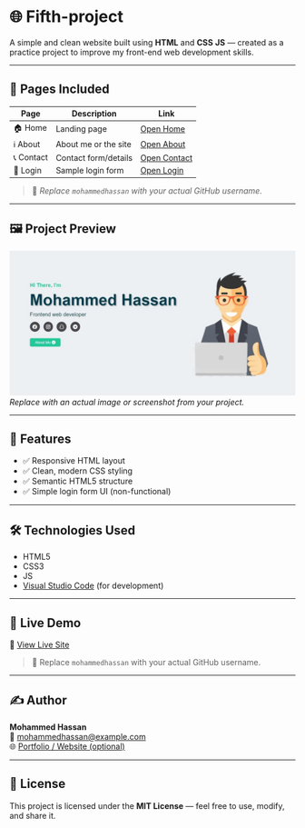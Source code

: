 # 🌐 Fifth-project

A simple and clean website built using **HTML** and **CSS**  **JS** — created as a practice project to improve my front-end web development skills.

---

## 📄 Pages Included

| Page         | Description             | Link                                                                 |
|--------------|-------------------------|----------------------------------------------------------------------|
| 🏠 Home       | Landing page             | [Open Home](https://mohammedhassan-mh.github.io/Fifth-project/)   |
| ℹ️ About      | About me or the site     | [Open About](https://mohammedhassan-mh.github.io/Fifth-project/)  |
| 📞 Contact    | Contact form/details     | [Open Contact](https://mohammedhassan-mh.github.io/Fifth-project/) |
| 🔐 Login      | Sample login form        | [Open Login](https://mohammedhassan-mh.github.io/Fifth-project/)  |

> 📝 *Replace `mohammedhassan` with your actual GitHub username.*

---

## 🖼️ Project Preview

![Preview](img/a.jpg)  
*Replace with an actual image or screenshot from your project.*

---

## 🚀 Features

- ✅ Responsive HTML layout  
- ✅ Clean, modern CSS styling  
- ✅ Semantic HTML5 structure  
- ✅ Simple login form UI (non-functional)  

---

## 🛠️ Technologies Used

- HTML5  
- CSS3
- JS
- [Visual Studio Code](https://code.visualstudio.com/) (for development)

---

## 📡 Live Demo

🔗 [View Live Site](https://mohammedhassan-mh.github.io/First-project)

> 📌 Replace `mohammedhassan` with your actual GitHub username.

---

## ✍️ Author

**Mohammed Hassan**  
📧 mohammedhassan@example.com  
🌐 [Portfolio / Website (optional)](https://mohammedhassan-mh.com)

---

## 📄 License

This project is licensed under the **MIT License** — feel free to use, modify, and share it.
